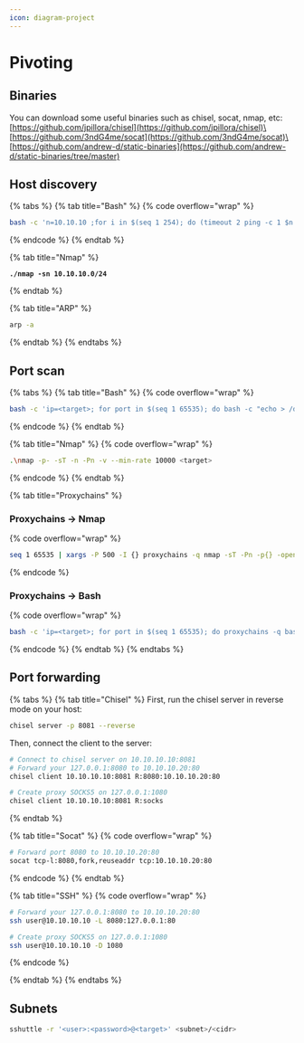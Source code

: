 ```yaml
---
icon: diagram-project
---
```


# Pivoting

## Binaries

You can download some useful binaries such as chisel, socat, nmap, etc:\
[https://github.com/jpillora/chisel](https://github.com/jpillora/chisel)\
[https://github.com/3ndG4me/socat](https://github.com/3ndG4me/socat)\
[https://github.com/andrew-d/static-binaries](https://github.com/andrew-d/static-binaries/tree/master)

## Host discovery

{% tabs %}
{% tab title="Bash" %}
{% code overflow="wrap" %}
```bash
bash -c 'n=10.10.10 ;for i in $(seq 1 254); do (timeout 2 ping -c 1 $n.$i | grep -E -o "([0-9]{1,3}\.){3}[0-9]{1,3}:" | tr -d ":" &); done; wait'
```
{% endcode %}
{% endtab %}

{% tab title="Nmap" %}
<pre class="language-bash" data-overflow="wrap"><code class="lang-bash"><strong>./nmap -sn 10.10.10.0/24
</strong></code></pre>
{% endtab %}

{% tab title="ARP" %}
```bash
arp -a
```
{% endtab %}
{% endtabs %}

## Port scan

{% tabs %}
{% tab title="Bash" %}
{% code overflow="wrap" %}
```bash
bash -c 'ip=<target>; for port in $(seq 1 65535); do bash -c "echo > /dev/tcp/$ip/$port" > /dev/null 2>&1 && echo -e "$port\033[K" & if [ $((port % 500)) -eq 0 ]; then wait; fi; echo -ne "$port/65535\r"; done; wait'
```
{% endcode %}
{% endtab %}

{% tab title="Nmap" %}
{% code overflow="wrap" %}
```bash
.\nmap -p- -sT -n -Pn -v --min-rate 10000 <target>
```
{% endcode %}
{% endtab %}

{% tab title="Proxychains" %}
### Proxychains -> Nmap

{% code overflow="wrap" %}
```bash
seq 1 65535 | xargs -P 500 -I {} proxychains -q nmap -sT -Pn -p{} -open --min-rate 5000 -n -vvv <target> 2>&1 | grep -Po '\d+(?=/tcp open)'
```
{% endcode %}

### Proxychains -> Bash

{% code overflow="wrap" %}
```bash
bash -c 'ip=<target>; for port in $(seq 1 65535); do proxychains -q bash -c "echo > /dev/tcp/$ip/$port" > /dev/null 2>&1 && echo -e "$port\033[K" & if [ $((port % 200)) -eq 0 ]; then wait; fi; echo -ne "$port/65535\r"; done; wait'
```
{% endcode %}
{% endtab %}
{% endtabs %}

## Port forwarding

{% tabs %}
{% tab title="Chisel" %}
First, run the chisel server in reverse mode on your host:

```bash
chisel server -p 8081 --reverse
```

Then, connect the client to the server:

```bash
# Connect to chisel server on 10.10.10.10:8081
# Forward your 127.0.0.1:8080 to 10.10.10.20:80
chisel client 10.10.10.10:8081 R:8080:10.10.10.20:80

# Create proxy SOCKS5 on 127.0.0.1:1080
chisel client 10.10.10.10:8081 R:socks
```
{% endtab %}

{% tab title="Socat" %}
{% code overflow="wrap" %}
```bash
# Forward port 8080 to 10.10.10.20:80
socat tcp-l:8080,fork,reuseaddr tcp:10.10.10.20:80
```
{% endcode %}
{% endtab %}

{% tab title="SSH" %}
{% code overflow="wrap" %}
```bash
# Forward your 127.0.0.1:8080 to 10.10.10.20:80
ssh user@10.10.10.10 -L 8080:127.0.0.1:80

# Create proxy SOCKS5 on 127.0.0.1:1080
ssh user@10.10.10.10 -D 1080
```
{% endcode %}


{% endtab %}
{% endtabs %}

## Subnets

```sh
sshuttle -r '<user>:<password>@<target>' <subnet>/<cidr>
```

